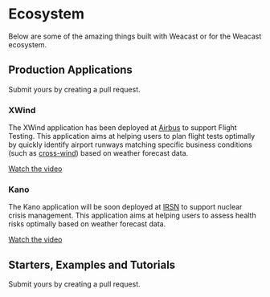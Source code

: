 # Ecosystem

Below are some of the amazing things built with Weacast or for the Weacast ecosystem.

## Production Applications

Submit yours by creating a pull request.

### XWind

The XWind application has been deployed at [Airbus](http://www.airbus.com/) to support Flight Testing. This application aims at helping users to plan flight tests optimally by quickly identify airport runways matching specific business conditions (such as [cross-wind](https://oppositelock.kinja.com/watch-the-airbus-a350xwb-demonstrate-extreme-crosswind-1601924648)) based on weather forecast data.

[Watch the video](https://drive.google.com/open?id=16_vEOtqmVVl-vE2bW9qYOLsF6Tar3t_S)

### Kano

The Kano application will be soon deployed at [IRSN](https://www.irsn.fr/EN/Pages/home.aspx) to support nuclear crisis management. This application aims at helping users to assess health risks optimally based on weather forecast data.

[Watch the video](https://drive.google.com/open?id=1gRgnhuBCADdSeWeYwoaKlHBAkjhlszKo)

## Starters, Examples and Tutorials

Submit yours by creating a pull request.
